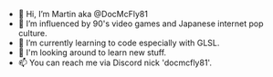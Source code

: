 - 👋 Hi, I’m Martin aka @DocMcFly81
- 👀 I’m influenced by 90's video games and Japanese internet pop culture.
- 🌱 I’m currently learning to code especially with GLSL.
- 💞️ I'm looking around to learn new stuff.
- 📫 You can reach me via Discord nick 'docmcfly81'.

<!---
DocMcFly81/DocMcFly81 is a ✨ special ✨ repository because its `README.md` (this file) appears on your GitHub profile.
You can click the Preview link to take a look at your changes.
--->
